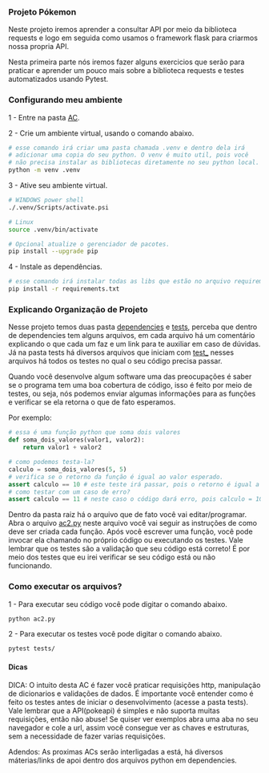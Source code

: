 ### Projeto Pókemon

Neste projeto iremos aprender a consultar API por meio da biblioteca requests e logo em seguida como usamos o framework flask para criarmos nossa propria API.

Nesta primeira parte nós iremos fazer alguns exercicios que serão para praticar e aprender um pouco mais sobre a biblioteca requests e testes automatizados usando Pytest.


### Configurando meu ambiente

1 - Entre na pasta [AC](.).

2 - Crie um ambiente virtual, usando o comando abaixo.
```sh
# esse comando irá criar uma pasta chamada .venv e dentro dela irá
# adicionar uma copia do seu python. O venv é muito util, pois você
# não precisa instalar as bibliotecas diretamente no seu python local.
python -m venv .venv
```
3 - Ative seu ambiente virtual.
```sh
# WINDOWS power shell
./.venv/Scripts/activate.psi

# Linux
source .venv/bin/activate

# Opcional atualize o gerenciador de pacotes.
pip install --upgrade pip
```

4 - Instale as dependências.
```sh
# esse comando irá instalar todas as libs que estão no arquivo requirements.txt
pip install -r requirements.txt
```

### Explicando Organização de Projeto

Nesse projeto temos duas pasta [dependencies](/dependencies) e [tests](/tests), perceba que dentro de dependencies tem alguns arquivos, em cada arquivo há um comentário explicando o que cada um faz e um link para te auxiliar em caso de dúvidas. Já na pasta tests há diversos arquivos que iniciam com [test_](/tests) nesses arquivos há todos os testes no qual o seu código precisa passar.

Quando você desenvolve algum software uma das preocupações é saber se o programa tem uma boa cobertura de código, isso é feito por meio de testes, ou seja, nós podemos enviar algumas informações para as funções e verificar se ela retorna o que de fato esperamos.

Por exemplo:
```python
# essa é uma função python que soma dois valores
def soma_dois_valores(valor1, valor2):
    return valor1 + valor2

# como podemos testa-la?
calculo = soma_dois_valores(5, 5)
# verifica se o retorno da função é igual ao valor esperado.
assert calculo == 10 # este teste irá passar, pois o retorno é igual a 10
# como testar com um caso de erro?
assert calculo == 11 # neste caso o código dará erro, pois calculo = 10 não é igual a 11.
```

Dentro da pasta raiz há o arquivo que de fato você vai editar/programar. Abra o arquivo [ac2.py](ac2.py) neste arquivo você vai seguir as instruções de como deve ser criada cada função.
Após você escrever uma função, você pode invocar ela chamando no próprio código ou executando os testes. 
Vale lembrar que os testes são a validação que seu código está correto! É por meio dos testes que eu irei verificar se seu código está ou não funcionando.

### Como executar os arquivos?

1 - Para executar seu código você pode digitar o comando abaixo.
```sh
python ac2.py
```

2 - Para executar os testes você pode digitar o comando abaixo.
```sh
pytest tests/
```


#### Dicas
DICA: O intuito desta AC é fazer você praticar requisições http,
manipulação de dicionarios e validações de dados. É importante você
entender como é feito os testes antes de iniciar o desenvolvimento (acesse a pasta tests).
Vale lembrar que a API(pokeapi) é simples e não suporta muitas requisições, então não abuse!
Se quiser ver exemplos abra uma aba no seu navegador e cole a url, assim você consegue ver
as chaves e estruturas, sem a necessidade de fazer varias requisições.


Adendos: As proximas ACs serão interligadas a está, há diversos máterias/links de apoi 
dentro dos arquivos python em dependencies.
